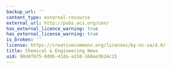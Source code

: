 ```yaml
---
backup_url: ''
content_type: external-resource
external_url: http://pubs.acs.org/cen/
has_external_licence_warning: true
has_external_license_warning: true
is_broken: ''
license: https://creativecommons.org/licenses/by-nc-sa/4.0/
title: Chemical & Engineering News
uid: 90d4f6f5-8dd6-41da-a158-168ae5b24c15
---
```

